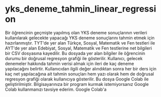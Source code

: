 # yks_deneme_tahmin_linear_regression
Bir öğrencinin geçmişte yapılmış olan YKS deneme sonuçlarının verileri kullanılarak gelecekte yapacağı YKS deneme sonuçlarını tahmin etmek için hazırlanmıştır.
TYT'de yer alan Türkçe, Sosyal, Matematik ve Fen testleri ile AYT'de yer alan Edebiyat, Sosyal, Matematik ve Fen testlerine net bilgileri bir CSV dosyasına kayedilir. Bu dosyada yer alan bilgiler ile öğrencinin durumu bir doğrusal regresyon grafiği ile gösterilir.
Kullanıcı, gelecek denemeler hakkında tahmin verisi almak için ileri de kaç deneme yapılacağını belirtir. Kullanıcıdan ilgili değer alındıktan sonra her bir ders için kaç net yapılacağına ait tahmin sonuçları hem yazı olarak hem de doğrusal regresyon grafiği olarak kullanıcıya gösterilir.
Bu dosya Google Colab ile geliştirilmiştir. Bilgisayarınıza bir program kurmak istemiyorsanız Google Colab kullanmanızı tavsiye ederim. Google Colab'a 
